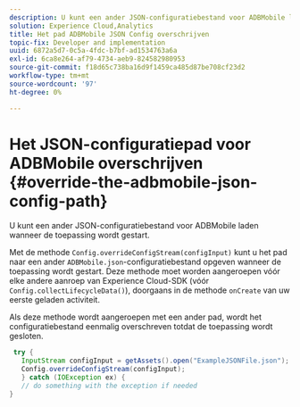 ```yaml
---
description: U kunt een ander JSON-configuratiebestand voor ADBMobile laden wanneer de toepassing wordt gestart.
solution: Experience Cloud,Analytics
title: Het pad ADBMobile JSON Config overschrijven
topic-fix: Developer and implementation
uuid: 6872a5d7-0c5a-4fdc-b7bf-ad1534763a6a
exl-id: 6ca8e264-af79-4734-aeb9-824582980953
source-git-commit: f18d65c738ba16d9f1459ca485d87be708cf23d2
workflow-type: tm+mt
source-wordcount: '97'
ht-degree: 0%

---
```


# Het JSON-configuratiepad voor ADBMobile overschrijven {#override-the-adbmobile-json-config-path}

U kunt een ander JSON-configuratiebestand voor ADBMobile laden wanneer de toepassing wordt gestart.

Met de methode `Config.overrideConfigStream(configInput)` kunt u het pad naar een ander `ADBMobile.json`-configuratiebestand opgeven wanneer de toepassing wordt gestart. Deze methode moet worden aangeroepen vóór elke andere aanroep van Experience Cloud-SDK (vóór `Config.collectLifecycleData()`), doorgaans in de methode `onCreate` van uw eerste geladen activiteit.

Als deze methode wordt aangeroepen met een ander pad, wordt het configuratiebestand eenmalig overschreven totdat de toepassing wordt gesloten.

```java
 try { 
   InputStream configInput = getAssets().open("ExampleJSONFile.json"); 
   Config.overrideConfigStream(configInput); 
   } catch (IOException ex) { 
   // do something with the exception if needed 
}
```
